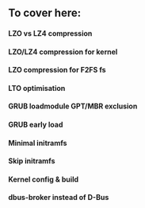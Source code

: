 ## To cover here:


#### LZO vs LZ4 compression
#### LZO/LZ4 compression for kernel
#### LZO compression for F2FS fs
#### LTO optimisation
#### GRUB loadmodule GPT/MBR exclusion
#### GRUB early load
#### Minimal initramfs
#### Skip initramfs
#### Kernel config & build
#### dbus-broker instead of D-Bus
